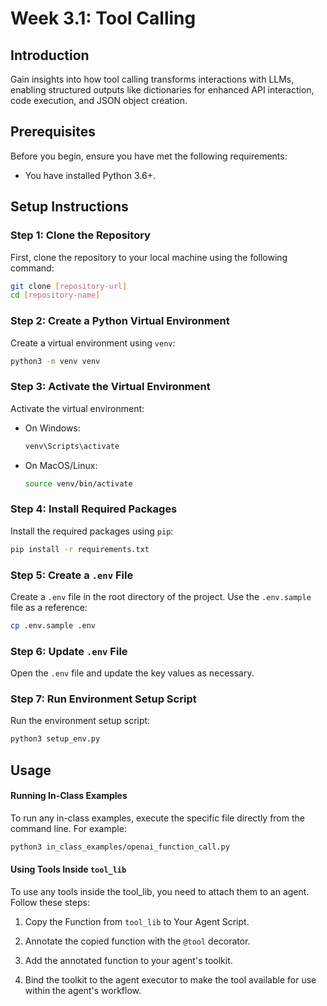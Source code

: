 # Week 3.1: Tool Calling

## Introduction
Gain insights into how tool calling transforms interactions with LLMs, enabling structured outputs like dictionaries for enhanced API interaction, code execution, and JSON object creation.

## Prerequisites
Before you begin, ensure you have met the following requirements:
- You have installed Python 3.6+.

## Setup Instructions

### Step 1: Clone the Repository
First, clone the repository to your local machine using the following command:
```bash
git clone [repository-url]
cd [repository-name]
```

### Step 2: Create a Python Virtual Environment
Create a virtual environment using `venv`:
```bash
python3 -m venv venv
```

### Step 3: Activate the Virtual Environment
Activate the virtual environment:
- On Windows:
  ```bash
  venv\Scripts\activate
  ```
- On MacOS/Linux:
  ```bash
  source venv/bin/activate
  ```

### Step 4: Install Required Packages
Install the required packages using `pip`:
```bash
pip install -r requirements.txt
```

### Step 5: Create a `.env` File
Create a `.env` file in the root directory of the project. Use the `.env.sample` file as a reference:
```bash
cp .env.sample .env
```

### Step 6: Update `.env` File
Open the `.env` file and update the key values as necessary.

### Step 7: Run Environment Setup Script
Run the environment setup script:
```bash
python3 setup_env.py
```

## Usage

#### Running In-Class Examples
To run any in-class examples, execute the specific file directly from the command line. For example:

```bash
python3 in_class_examples/openai_function_call.py
```

#### Using Tools Inside `tool_lib`
To use any tools inside the tool_lib, you need to attach them to an agent. Follow these steps:

1. Copy the Function from `tool_lib` to Your Agent Script.

2. Annotate the copied function with the `@tool` decorator.

3. Add the annotated function to your agent's toolkit.

4. Bind the toolkit to the agent executor to make the tool available for use within the agent's workflow.